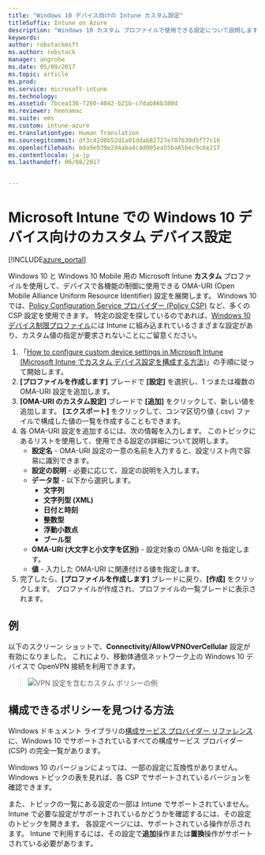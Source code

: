 ```yaml
---
title: "Windows 10 デバイス向けの Intune カスタム設定"
titleSuffix: Intune on Azure
description: "Windows 10 カスタム プロファイルで使用できる設定について説明します。&quot;"
keywords: 
author: robstackmsft
ms.author: robstack
manager: angrobe
ms.date: 05/09/2017
ms.topic: article
ms.prod: 
ms.service: microsoft-intune
ms.technology: 
ms.assetid: 7bcea136-7260-4042-b21b-c7dab86b380d
ms.reviewer: heenamac
ms.suite: ems
ms.custom: intune-azure
ms.translationtype: Human Translation
ms.sourcegitcommit: df3c42d8b52d1a01ddab82727e707639d5f77c16
ms.openlocfilehash: bda9e939e2d4aba4c4d005ea55ba65bec9c6e217
ms.contentlocale: ja-jp
ms.lasthandoff: 06/08/2017


---
```


# <a name="custom-device-settings-for-windows-10-devices-in-microsoft-intune"></a>Microsoft Intune での Windows 10 デバイス向けのカスタム デバイス設定

[!INCLUDE[azure_portal](./includes/azure_portal.md)]

 Windows 10 と Windows 10 Mobile 用の Microsoft Intune **カスタム** プロファイルを使用して、デバイスで各機能の制御に使用できる OMA-URI (Open Mobile Alliance Uniform Resource Identifier) 設定を展開します。 Windows 10 では、[Policy Configuration Service プロバイダー (Policy CSP)](https://technet.microsoft.com/itpro/windows/manage/how-it-pros-can-use-configuration-service-providers) など、多くの CSP 設定を使用できます。
特定の設定を探しているのであれば、[Windows 10 デバイス制限プロファイル](device-restrictions-windows-10.md)には Intune に組み込まれているさまざまな設定があり、カスタム値の指定が要求されないことにご留意ください。

1. 「[How to configure custom device settings in Microsoft Intune (Microsoft Intune でカスタム デバイス設定を構成する方法)](custom-settings-configure.md)」の手順に従って開始します。
2. **[プロファイルを作成します]** ブレードで **[設定]** を選択し、1 つまたは複数の OMA-URI 設定を追加します。
3. **[OMA-URI のカスタム設定]** ブレードで **[追加]** をクリックして、新しい値を追加します。 **[エクスポート]** をクリックして、コンマ区切り値 (.csv) ファイルで構成した値の一覧を作成することもできます。
4. 各 OMA-URI 設定を追加するには、次の情報を入力します。 このトピックにあるリストを使用して、使用できる設定の詳細について説明します。
    - **設定名** - OMA-URI 設定の一意の名前を入力すると、設定リスト内で容易に識別できます。
    - **設定の説明** - 必要に応じて、設定の説明を入力します。
    - **データ型** - 以下から選択します。
        - **文字列**
        - **文字列型 (XML)**
        - **日付と時刻**
        - **整数型**
        - **浮動小数点**
        - **ブール型**
    - **OMA-URI (大文字と小文字を区別)** - 設定対象の OMA-URI を指定します。
    - **値** - 入力した OMA-URI に関連付ける値を指定します。
5. 完了したら、**[プロファイルを作成します]** ブレードに戻り、**[作成]** をクリックします。
プロファイルが作成され、プロファイルの一覧ブレードに表示されます。

## <a name="example"></a>例
以下のスクリーン ショットで、**Connectivity/AllowVPNOverCellular** 設定が有効になりました。 これにより、移動体通信ネットワーク上の Windows 10 デバイスで OpenVPN 接続を利用できます。

> ![VPN 設定を含むカスタム ポリシーの例](./media/custom-policy-example.png)


## <a name="how-to-find-the-policies-you-can-configure"></a>構成できるポリシーを見つける方法

Windows ドキュメント ライブラリの[構成サービス プロバイダー リファレンス](https://msdn.microsoft.com/windows/hardware/commercialize/customize/mdm/configuration-service-provider-reference)に、Windows 10 でサポートされているすべての構成サービス プロバイダー (CSP) の完全一覧があります。

Windows 10 のバージョンによっては、一部の設定に互換性がありません。 Windows トピックの表を見れば、各 CSP でサポートされているバージョンを確認できます。

また、トピックの一覧にある設定の一部は Intune でサポートされていません。 Intune で必要な設定がサポートされているかどうかを確認するには、その設定のトピックを開きます。 各設定ページには、サポートされている操作が示されます。 Intune で利用するには、その設定で**追加**操作または**置換**操作がサポートされている必要があります。



